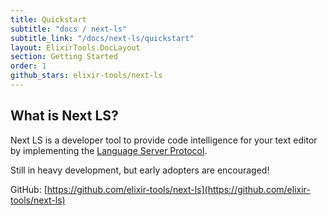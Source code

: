 ```yaml
---
title: Quickstart
subtitle: "docs / next-ls"
subtitle_link: "/docs/next-ls/quickstart"
layout: ElixirTools.DocLayout
section: Getting Started
order: 1
github_stars: elixir-tools/next-ls
---
```


## What is Next LS?

Next LS is a developer tool to provide code intelligence for your text editor by implementing the [Language Server Protocol](https://microsoft.github.io/language-server-protocol/).

Still in heavy development, but early adopters are encouraged!

GitHub: [https://github.com/elixir-tools/next-ls](https://github.com/elixir-tools/next-ls)
